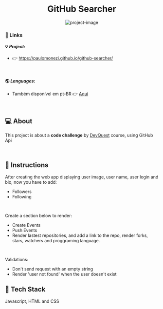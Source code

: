 <h1 align="center">GitHub Searcher</h1>

<p align="center">
    <img src="https://user-images.githubusercontent.com/95001803/176583367-6e34c441-a989-4c15-9003-08d847f6c8cc.png" alt="project-image">
</p>

### 🔗 Links

#### 💡 _Project:_
- 👉 <a href="https://paulomonezi.github.io/github-searcher/" target="_blank">https://paulomonezi.github.io/github-searcher/</a>

<br>

#### 🌎 _Languages:_ 
- Também disponível em pt-BR 👉 <a href="https://github.com/paulomonezi/github-searcher/blob/main/README.ptBR.md" target="_blank">Aqui</a>

<br>

## 💻 About
This project is about a **code challenge** by <a href="https://www.linkedin.com/school/devquest-dev-em-dobro/" target="_blank">DevQuest</a> course, using GitHub Api

<br>

## 📑 Instructions
After creating the web app displaying user image, user name, user login and bio, now you have to add:
- Followers
- Following
<br>

Create a section below to render:
- Create Events
- Push Events
- Render lastest repositories, and add a link to the repo, render forks, stars, watchers and proggraming language.

<br>

Validations:
- Don't send request with an empty string
- Render 'user not found' when the user doesn't exist

## 🧰 Tech Stack
Javascript, HTML and CSS